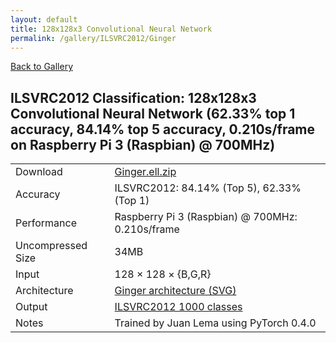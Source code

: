 ```yaml
---
layout: default
title: 128x128x3 Convolutional Neural Network
permalink: /gallery/ILSVRC2012/Ginger
---
```


[Back to Gallery](/ELL/gallery)

## ILSVRC2012 Classification: 128x128x3 Convolutional Neural Network (62.33% top 1 accuracy, 84.14% top 5 accuracy, 0.210s/frame on Raspberry Pi 3 (Raspbian) @ 700MHz)

<table class="table table-striped table-bordered">
    <tr>
        <td> Download </td>
        <td colspan="3"> <a href="https://github.com/Microsoft/ELL-models/raw/master/models/ILSVRC2012/Ginger/Ginger.ell.zip">Ginger.ell.zip</a></td>
    </tr>
    <tr>
        <td> Accuracy </td>
        <td colspan="3"> ILSVRC2012: 84.14% (Top 5), 62.33% (Top 1) </td>
    </tr>
    <tr>
        <td> Performance </td>
        <td colspan="3"> Raspberry Pi 3 (Raspbian) @ 700MHz: 0.210s/frame </td>
    </tr>
    <tr>
        <td> Uncompressed Size </td>
        <td colspan="3"> 34MB </td>
    </tr>
    <tr>
        <td> Input </td>
        <td colspan="3"> 128 &times; 128 &times; {B,G,R} </td>
    </tr>
    <tr>
        <td> Architecture </td>
        <td>
            <a href="https://github.com/Microsoft/ELL-models/raw/master/models/ILSVRC2012/Ginger/Ginger.cntk.svg?sanitize=true" target="_blank">Ginger architecture (SVG)</a>
        </td>
    </tr>
    <tr>
        <td> Output </td>
        <td colspan="3"> <a href="https://github.com/Microsoft/ELL-models/raw/master/models/ILSVRC2012/categories.txt">ILSVRC2012 1000 classes</a> </td>
    </tr>
    <tr>
        <td> Notes </td>
        <td colspan="3"> Trained by Juan Lema using PyTorch 0.4.0 </td>
    </tr>
</table>

